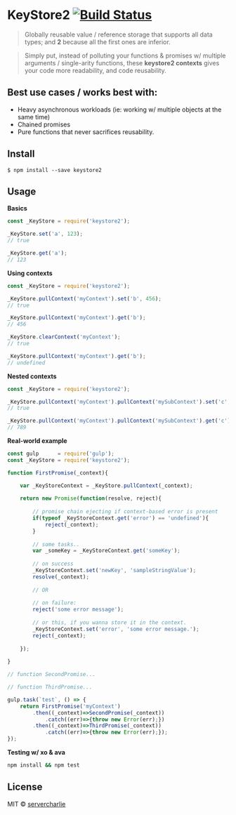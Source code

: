 # KeyStore2 [![Build Status](https://travis-ci.org/servercharlie/keystore2>.svg?branch=master)](https://travis-ci.org/servercharlie/keystore2)

> Globally reusable value / reference storage that supports all data types; and **2** because all the first ones are inferior.

> Simply put, instead of polluting your functions & promises w/ multiple arguments / single-arity functions, these **keystore2 contexts** gives your code more readability, and code reusability.

## Best use cases / works best with:
- Heavy asynchronous workloads (ie: working w/ multiple objects at the same time)
- Chained promises
- Pure functions that never sacrifices reusability.

## Install

```
$ npm install --save keystore2
```


## Usage

**Basics**

```js
const _KeyStore = require('keystore2');

_KeyStore.set('a', 123);
// true

_KeyStore.get('a');
// 123
```

**Using contexts**

```js
const _KeyStore = require('keystore2');

_KeyStore.pullContext('myContext').set('b', 456);
// true

_KeyStore.pullContext('myContext').get('b');
// 456

_KeyStore.clearContext('myContext');
// true

_KeyStore.pullContext('myContext').get('b');
// undefined

```

**Nested contexts**

```js
const _KeyStore = require('keystore2');

_KeyStore.pullContext('myContext').pullContext('mySubContext').set('c', 789);
// true

_KeyStore.pullContext('myContext').pullContext('mySubContext').get('c');
// 789
```

**Real-world example**

```js
const gulp		= require('gulp');
const _KeyStore = require('keystore2');

function FirstPromise(_context){

	var _KeyStoreContext = _KeyStore.pullContext(_context);
	
	return new Promise(function(resolve, reject){
	
		// promise chain ejecting if context-based error is present
		if(typeof _KeyStoreContext.get('error') == 'undefined'){
			reject(_context);
		}
		
		// some tasks..
		var _someKey = _KeyStoreContext.get('someKey');
		
		// on success
		_KeyStoreContext.set('newKey', 'sampleStringValue');
		resolve(_context);
		
		// OR
		
		// on failure:
		reject('some error message');
		
		// or this, if you wanna store it in the context.
		_KeyStoreContext.set('error', 'some error message.');
		reject(_context);
		
	});
	
}

// function SecondPromise...

// function ThirdPromise...

gulp.task(`test`, () => {
	return FirstPromise('myContext')
		.then((_context)=>SecondPromise(_context))
			.catch((err)=>{throw new Error(err);})
		.then((_context)=>ThirdPromise(_context))
			.catch((err)=>{throw new Error(err);});
});
```

**Testing w/ xo & ava**

```sh
npm install && npm test
```


## License

MIT © [servercharlie](https://github.com/servercharlie)
